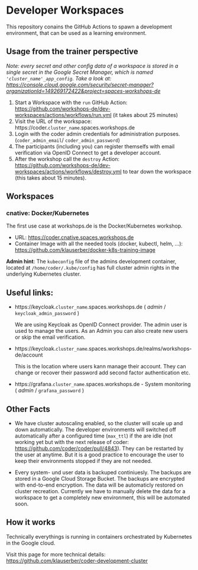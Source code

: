 # Developer Workspaces

This repository conains the GitHub Actions to spawn a development environment, that can be used as a learning environment.

## Usage from the trainer perspective

*Note: every secret and other config data of a workspace is stored in a single secret in the Google Secret Manager, which is named `'cluster_name'_app_config`.
Take a look at: https://console.cloud.google.com/security/secret-manager?organizationId=149269172422&project=spaces-workshops-de*

1. Start a Workspace with the `run` GitHub Action: https://github.com/workshops-de/dev-workspaces/actions/workflows/run.yml (it takes about 25 minutes)
2. Visit the URL of the workspace: https://coder.`cluster_name`.spaces.workshops.de
3. Login with the coder admin credentials for administration purposes. (`coder_admin_email`/ `coder_admin_password`)
4. The participants (including you) can register themselfs with email verification via OpenID Connect to get a developer account.
5. After the workshop call the `destroy` Action: https://github.com/workshops-de/dev-workspaces/actions/workflows/destroy.yml to tear down the workspace (this takes about 15 minutes).

## Workspaces

### cnative: Docker/Kubernetes

The first use case at workshops.de is the Docker/Kubernetes workshop.

- URL: https://coder.cnative.spaces.workshops.de
- Container Image with all the needed tools (docker, kubectl, helm, ...): https://github.com/klauserber/docker-k8s-training-image

**Admin hint**: The `kubeconfig` file of the admins development container, located at `/home/coder/.kube/config` has full cluster admin rights in the underlying Kubernetes cluster.

## Useful links:

- https://keycloak.`cluster_name`.spaces.workshops.de ( *admin* / `keycloak_admin_password` )

  We are using Keycloak as OpenID Connect provider. The admin user is used to manage the users. As an Admin you can also create new users or skip the email verification.

- https://keycloak.`cluster_name`.spaces.workshops.de/realms/workshops-de/account

  This is the location where users kann manage their account. They can change or recover their password add second factor authentication etc.

- https://grafana.`cluster_name`.spaces.workshops.de - System monitoring ( *admin* / `grafana_password` )

## Other Facts

- We have cluster autoscaling enabled, so the cluster will scale up and down automatically. The developer environments will switched off automatically after a configured time (`max_ttl`) if the are idle (not working yet but with the next release of coder: https://github.com/coder/coder/pull/4843). They can be restarted by the user at anytime. But it is a good practice to encourage the user to keep their environments stopped if they are not needed.

- Every system- und user data is backuped continiuesly. The backups are stored in a Google Cloud Storage Bucket. The backups are encrypted with end-to-end encryption. The data will be automaticly restored on cluster recreation. Currently we have to manually delete the data for a workspace to get a completely new environment, this will be automated soon.

## How it works

Technically everythings is running in containers orchestrated by Kubernetes in the Google cloud.

Visit this page for more technical details: https://github.com/klauserber/coder-development-cluster